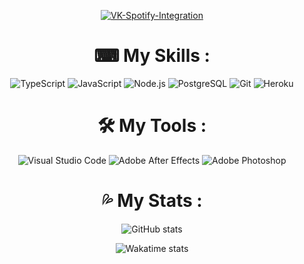 <center>

[![VK-Spotify-Integration](https://github-readme-stats.vercel.app/api/pin/?username=yokkkoso&repo=VK-Spotify-Integration&theme=dark)](https://github.com/yokkkoso/VK-Spotify-Integration)

# ⌨ My Skills :

<center>
    <img alt="TypeScript" src="https://img.shields.io/badge/TypeScript-3178C6?style=for-the-badge&logo=TypeScript&logoColor=white" alt="TypeScript">
    <img alt="JavaScript" src="https://img.shields.io/badge/JavaScript-F7DF1E?&style=for-the-badge&logo=JavaScript&logoColor=222222">
    <img alt="Node.js" src="https://img.shields.io/badge/Node.js-339933?style=for-the-badge&logo=Node.js&logoColor=white">
    <img alt="PostgreSQL" src="https://img.shields.io/badge/PostgreSQL-336791?&style=for-the-badge&logo=PostgreSQL&logoColor=white">
    <img alt="Git" src="https://img.shields.io/badge/Git-F05032?&style=for-the-badge&logo=Git&logoColor=white">
    <img alt="Heroku" src="https://img.shields.io/badge/-Heroku-430098?style=for-the-badge&logo=Heroku&logoColor=white" />
</center>

# 🛠 My Tools :

<center>
    <img alt="Visual Studio Code" src="https://img.shields.io/badge/Visual%20Studio%20Code-007ACC?&style=for-the-badge&logo=Visual-Studio-Code&logoColor=white">
    <img alt="Adobe After Effects" src="https://img.shields.io/badge/Adobe%20After%20Effects-9999FF?&style=for-the-badge&logo=Adobe-After-Effects&logoColor=white">
    <img alt="Adobe Photoshop" src="https://img.shields.io/badge/Adobe%20Photoshop-31A8FF?&style=for-the-badge&logo=Adobe-Photoshop&logoColor=white">
</center>

# 💦 My Stats :

![GitHub stats](https://github-readme-stats.vercel.app/api?username=yokkkoso&show_icons=true&theme=dark)

![Wakatime stats](https://github-readme-stats.vercel.app/api/wakatime?username=yokkkoso&theme=dark)

</center>